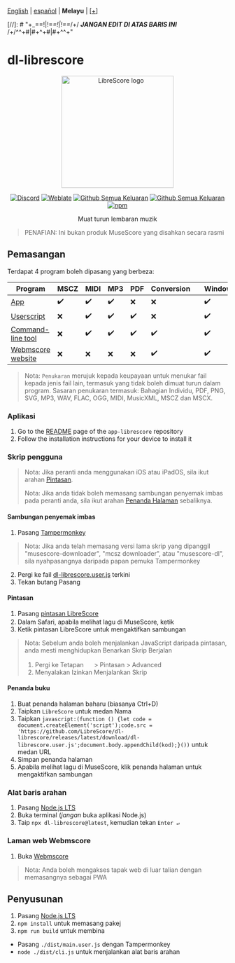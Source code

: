 <div dir="ltr" align="left">

&#8206;[English](/docs/en/README.md) | &#8206;[español](/docs/es/LÉAME.md) | &#8206;**Melayu** | &#8206;[[+]](https://librescore.ddns.net/projects/librescore/docs)

[//]: # "\+\_==!|!=_=!|!==_/+/ ***JANGAN EDIT DI ATAS BARIS INI*** /+/^^+#|#+^+#|#+^^\+\"

# dl-librescore

<div align="center">

<img src="https://github.com/LibreScore/dl-musescore/raw/master/images/logo.png" width="256" alt="LibreScore logo">

[![Discord](https://img.shields.io/discord/774491656643674122?color=5865F2&label=&labelColor=555555&logo=discord&logoColor=FFFFFF)](https://discord.gg/DKu7cUZ4XQ) [![Weblate](https://librescore.ddns.net/widgets/librescore/-/dl-librescore/svg-badge.svg)](https://librescore.ddns.net/engage/librescore) [![Github Semua Keluaran](https://img.shields.io/github/downloads/LibreScore/app-librescore/total.svg?label=Aplikasi)](https://github.com/LibreScore/app-librescore/releases/latest) [![Github Semua Keluaran](https://img.shields.io/github/downloads/LibreScore/dl-librescore/total.svg?label=Skrip+pengguna)](https://github.com/LibreScore/dl-librescore/releases/latest) [![npm](https://img.shields.io/npm/dt/dl-librescore?label=Command-line+tool)](https://www.npmjs.com/package/dl-librescore)

Muat turun lembaran muzik

</div>

> PENAFIAN: Ini bukan produk MuseScore yang disahkan secara rasmi

## Pemasangan

Terdapat 4 program boleh dipasang yang berbeza:

| Program                                                                            | MSCZ | MIDI | MP3 | PDF | Conversion |     | Windows | macOS | Linux | Android | iOS/iPadOS |
| ---------------------------------------------------------------------------------- | ---- | ---- | --- | --- | ---------- | --- | ------- | ----- | ----- | ------- | ---------- |
| [App](#app)                             | ✔️   | ✔️   | ✔️  | ❌  | ❌         |     | ✔️      | ✔️    | ❌    | ✔️      | ❌         |
| [Userscript](#userscript)               | ❌   | ✔️   | ✔️  | ✔️  | ❌         |     | ✔️      | ✔️    | ✔️    | ✔️      | ✔️         |
| [Command-line tool](#command-line-tool) | ❌   | ✔️   | ✔️  | ✔️  | ✔️         |     | ✔️      | ✔️    | ✔️    | ✔️      | ❌         |
| [Webmscore website](#webmscore-website) | ❌   | ❌   | ❌  | ❌  | ✔️         |     | ✔️      | ✔️    | ✔️    | ✔️      | ✔️         |

> Nota: `Penukaran` merujuk kepada keupayaan untuk menukar fail kepada jenis fail lain, termasuk yang tidak boleh dimuat turun dalam program.
> Sasaran penukaran termasuk: Bahagian Individu, PDF, PNG, SVG, MP3, WAV, FLAC, OGG, MIDI, MusicXML, MSCZ dan MSCX.

### Aplikasi

1. Go to the [README](../../../app-librescore#installation) page of the `app-librescore` repository
2. Follow the installation instructions for your device to install it

### Skrip pengguna

> Nota: Jika peranti anda menggunakan iOS atau iPadOS, sila ikut arahan [Pintasan](#pintasan).
>
> Nota: Jika anda tidak boleh memasang sambungan penyemak imbas pada peranti anda, sila ikut arahan [Penanda Halaman](#penanda-halaman) sebaliknya.

#### Sambungan penyemak imbas

1. Pasang [Tampermonkey](https://www.tampermonkey.net)

> Nota: Jika anda telah memasang versi lama skrip yang dipanggil "musescore-downloader", "mcsz downloader", atau "musescore-dl", sila nyahpasangnya daripada papan pemuka Tampermonkey

2. Pergi ke fail [dl-librescore.user.js](https://github.com/LibreScore/dl-librescore/releases/latest/download/dl-librescore.user.js) terkini
3. Tekan butang Pasang

#### Pintasan

1. Pasang [pintasan LibreScore](https://www.icloud.com/shortcuts/901d8778d2da4f7db9272d3b2232d0fe)
2. Dalam Safari, apabila melihat lagu di MuseScore, ketik <img src="https://help.apple.com/assets/61800C7E6EA4632586448084/61800C896EA463258644809A/en_US/01f5a9889bbecc202d8cbb3067a261ad.png" height="16">
3. Ketik pintasan LibreScore untuk mengaktifkan sambungan

> Nota: Sebelum anda boleh menjalankan JavaScript daripada pintasan, anda mesti menghidupkan Benarkan Skrip Berjalan
>
> 1. Pergi ke Tetapan <img src="https://help.apple.com/assets/61800C7E6EA4632586448084/61800C896EA463258644809A/en_US/492fec5aff74dbdef9b526177c3804b4.png" height="16"> > Pintasan > Advanced
> 2. Menyalakan Izinkan Menjalankan Skrip

#### Penanda buku

1. Buat penanda halaman baharu (biasanya Ctrl+D)
2. Taipkan `LibreScore` untuk medan Nama
3. Taipkan `javascript:(function () {let code = document.createElement('script');code.src = 'https://github.com/LibreScore/dl-librescore/releases/latest/download/dl- librescore.user.js';document.body.appendChild(kod);}())` untuk medan URL
4. Simpan penanda halaman
5. Apabila melihat lagu di MuseScore, klik penanda halaman untuk mengaktifkan sambungan

### Alat baris arahan

1. Pasang [Node.js LTS](https://nodejs.org)
2. Buka terminal (_jangan_ buka aplikasi Node.js)
3. Taip `npx dl-librescore@latest`, kemudian tekan `Enter ↵`

### Laman web Webmscore

1. Buka [Webmscore](https://librescore.github.io)

> Nota: Anda boleh mengakses tapak web di luar talian dengan memasangnya sebagai PWA

## Penyusunan

1. Pasang [Node.js LTS](https://nodejs.org)
2. `npm install` untuk memasang pakej
3. `npm run build` untuk membina

- Pasang `./dist/main.user.js` dengan Tampermonkey
- `node ./dist/cli.js` untuk menjalankan alat baris arahan

</div>
